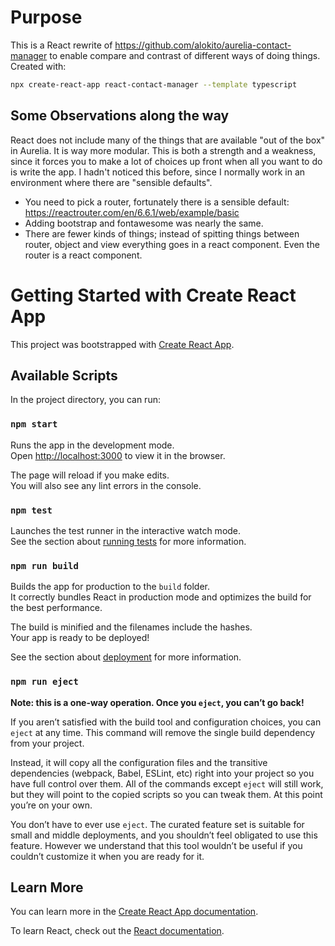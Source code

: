 # Purpose 

This is a React rewrite of https://github.com/alokito/aurelia-contact-manager to enable compare and contrast of different ways of doing things. Created with:
```sh
npx create-react-app react-contact-manager --template typescript
```

## Some Observations along the way

React does not include many of the things that are available "out of the box" in Aurelia. It is way more modular. This is both a strength and a weakness, since it forces you to make a lot of choices up front when all you want to do is write the app. I hadn't noticed this before, since I normally work in an environment where there are "sensible defaults".

* You need to pick a router, fortunately there is a sensible default: https://reactrouter.com/en/6.6.1/web/example/basic
* Adding bootstrap and fontawesome was nearly the same.
* There are fewer kinds of things; instead of spitting things between router, object and view everything goes in a react component. Even the router is a react component.



# Getting Started with Create React App

This project was bootstrapped with [Create React App](https://github.com/facebook/create-react-app).

## Available Scripts

In the project directory, you can run:

### `npm start`

Runs the app in the development mode.\
Open [http://localhost:3000](http://localhost:3000) to view it in the browser.

The page will reload if you make edits.\
You will also see any lint errors in the console.

### `npm test`

Launches the test runner in the interactive watch mode.\
See the section about [running tests](https://facebook.github.io/create-react-app/docs/running-tests) for more information.

### `npm run build`

Builds the app for production to the `build` folder.\
It correctly bundles React in production mode and optimizes the build for the best performance.

The build is minified and the filenames include the hashes.\
Your app is ready to be deployed!

See the section about [deployment](https://facebook.github.io/create-react-app/docs/deployment) for more information.

### `npm run eject`

**Note: this is a one-way operation. Once you `eject`, you can’t go back!**

If you aren’t satisfied with the build tool and configuration choices, you can `eject` at any time. This command will remove the single build dependency from your project.

Instead, it will copy all the configuration files and the transitive dependencies (webpack, Babel, ESLint, etc) right into your project so you have full control over them. All of the commands except `eject` will still work, but they will point to the copied scripts so you can tweak them. At this point you’re on your own.

You don’t have to ever use `eject`. The curated feature set is suitable for small and middle deployments, and you shouldn’t feel obligated to use this feature. However we understand that this tool wouldn’t be useful if you couldn’t customize it when you are ready for it.

## Learn More

You can learn more in the [Create React App documentation](https://facebook.github.io/create-react-app/docs/getting-started).

To learn React, check out the [React documentation](https://reactjs.org/).
